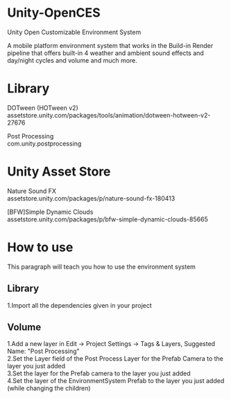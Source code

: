 # Unity-OpenCES
Unity Open Customizable Environment System

A mobile platform environment system that works in the Build-in Render pipeline that offers built-in 4 weather and ambient sound effects and day/night cycles and volume and much more.

# Library
DOTween (HOTween v2)<br>
assetstore.unity.com/packages/tools/animation/dotween-hotween-v2-27676<br>

Post Processing<br>
com.unity.postprocessing<br>

# Unity Asset Store
Nature Sound FX<br>
assetstore.unity.com/packages/p/nature-sound-fx-180413<br>

[BFW]Simple Dynamic Clouds<br>
assetstore.unity.com/packages/p/bfw-simple-dynamic-clouds-85665<br>

# How to use
This paragraph will teach you how to use the environment system
## Library
1.Import all the dependencies given in your project<br>
## Volume
1.Add a new layer in Edit -> Project Settings -> Tags & Layers, Suggested Name: "Post Processing"<br>
2.Set the Layer field of the Post Process Layer for the Prefab Camera to the layer you just added<br>
3.Set the layer for the Prefab camera to the layer you just added<br>
4.Set the layer of the EnvironmentSystem Prefab to the layer you just added (while changing the children)<br>
